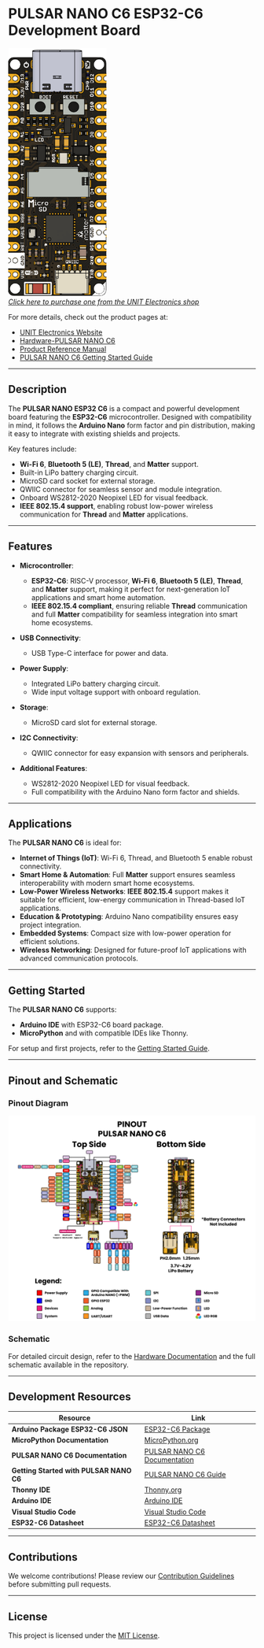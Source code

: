 # PULSAR NANO C6 ESP32-C6 Development Board

<a href="https://uelectronics.com"><img src="hardware/resources/TOP(1V6).png" width="200px"><br/>
*Click here to purchase one from the UNIT Electronics shop*</a>

For more details, check out the product pages at:
* [UNIT Electronics Website](https://uelectronics.com/)
* [Hardware-PULSAR NANO C6](https://github.com/UNIT-Electronics-MX/UNIT_NANO_ESP32_C6/tree/main/hardware)
* [Product Reference Manual](https://github.com/UNIT-Electronics/UNIT-NANO-C6/blob/main/UNIT-NANO-C6(Product%20Reference%20Manual%20)%5BEN%5D.pdf)
* [PULSAR NANO C6 Getting Started Guide](https://unit-electronics-mx.github.io/unit_nano_esp32_c6/)

---

## Description

The **PULSAR NANO ESP32 C6** is a compact and powerful development board featuring the **ESP32-C6** microcontroller. Designed with compatibility in mind, it follows the **Arduino Nano** form factor and pin distribution, making it easy to integrate with existing shields and projects.

Key features include:
- **Wi-Fi 6**, **Bluetooth 5 (LE)**, **Thread**, and **Matter** support.
- Built-in LiPo battery charging circuit.
- MicroSD card socket for external storage.
- QWIIC connector for seamless sensor and module integration.
- Onboard WS2812-2020 Neopixel LED for visual feedback.
- **IEEE 802.15.4 support**, enabling robust low-power wireless communication for **Thread** and **Matter** applications.

---

## Features

- **Microcontroller**:
  - **ESP32-C6**: RISC-V processor, **Wi-Fi 6**, **Bluetooth 5 (LE)**, **Thread**, and **Matter** support, making it perfect for next-generation IoT applications and smart home automation.
  - **IEEE 802.15.4 compliant**, ensuring reliable **Thread** communication and full **Matter** compatibility for seamless integration into smart home ecosystems.

- **USB Connectivity**:
  - USB Type-C interface for power and data.

- **Power Supply**:
  - Integrated LiPo battery charging circuit.
  - Wide input voltage support with onboard regulation.

- **Storage**:
  - MicroSD card slot for external storage.

- **I2C Connectivity**:
  - QWIIC connector for easy expansion with sensors and peripherals.

- **Additional Features**:
  - WS2812-2020 Neopixel LED for visual feedback.
  - Full compatibility with the Arduino Nano form factor and shields.

---

## Applications

The **PULSAR NANO C6** is ideal for:
- **Internet of Things (IoT)**: Wi-Fi 6, Thread, and Bluetooth 5 enable robust connectivity.
- **Smart Home & Automation**: Full **Matter** support ensures seamless interoperability with modern smart home ecosystems.
- **Low-Power Wireless Networks**: **IEEE 802.15.4** support makes it suitable for efficient, low-energy communication in Thread-based IoT applications.
- **Education & Prototyping**: Arduino Nano compatibility ensures easy project integration.
- **Embedded Systems**: Compact size with low-power operation for efficient solutions.
- **Wireless Networking**: Designed for future-proof IoT applications with advanced communication protocols.

---

## Getting Started

The **PULSAR NANO C6** supports:
- **Arduino IDE** with ESP32-C6 board package.
- **MicroPython** and with compatible IDEs like Thonny.

For setup and first projects, refer to the [Getting Started Guide](https://unit-electronics-mx.github.io/unit_nano_esp32_c6/).

---

## Pinout and Schematic

### Pinout Diagram
![PULSAR NANO C6 Pinout](hardware/resources/Pulsar-C6-Pinout_EN.jpg)

### Schematic
For detailed circuit design, refer to the [Hardware Documentation](https://github.com/UNIT-Electronics-MX/UNIT_NANO_ESP32_C6/tree/main/hardware) and the full schematic available in the repository.

---

## Development Resources

| Resource                                   | Link                                                                                   |
|-------------------------------------------|----------------------------------------------------------------------------------------|
| **Arduino Package ESP32-C6 JSON**         | [ESP32-C6 Package](https://github.com/UNIT-Electronics/Uelectronics-ESP32-Arduino-Package) |
| **MicroPython Documentation**             | [MicroPython.org](https://micropython.org/)                                            |
| **PULSAR NANO C6 Documentation**            | [PULSAR NANO C6 Documentation](https://github.com/UNIT-Electronics/UNIT-NANO-C6)        |
| **Getting Started with PULSAR NANO C6**     | [PULSAR NANO C6 Guide](https://unit-electronics-mx.github.io/unit_nano_esp32_c6/)      |
| **Thonny IDE**                            | [Thonny.org](https://thonny.org/)                                                     |
| **Arduino IDE**                           | [Arduino IDE](https://www.arduino.cc/en/software)                                     |
| **Visual Studio Code**                    | [Visual Studio Code](https://code.visualstudio.com/download)                          |
| **ESP32-C6 Datasheet**                    | [ESP32-C6 Datasheet](https://www.espressif.com/sites/default/files/documentation/esp32-c6_datasheet_en.pdf) |

---

## Contributions

We welcome contributions! Please review our [Contribution Guidelines](CONTRIBUTING.md) before submitting pull requests.

---

## License

This project is licensed under the [MIT License](LICENSE).


